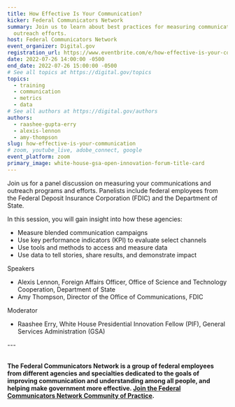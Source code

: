 ```yaml
---
title: How Effective Is Your Communication?
kicker: Federal Communicators Network
summary: Join us to learn about best practices for measuring communication and
  outreach efforts.
host: Federal Communicators Network
event_organizer: Digital.gov
registration_url: https://www.eventbrite.com/e/how-effective-is-your-communication-tickets-384235587987
date: 2022-07-26 14:00:00 -0500
end_date: 2022-07-26 15:00:00 -0500
# See all topics at https://digital.gov/topics
topics:
  - training
  - communication
  - metrics
  - data
# See all authors at https://digital.gov/authors
authors:
  - raashee-gupta-erry
  - alexis-lennon
  - amy-thompson
slug: how-effective-is-your-communication
# zoom, youtube_live, adobe_connect, google
event_platform: zoom
primary_image: white-house-gsa-open-innovation-forum-title-card
---
```

<!--StartFragment-->

Join us for a panel discussion on measuring your communications and outreach programs and efforts. Panelists include federal employees from the Federal Deposit Insurance Corporation (FDIC) and the Department of State.



In this session, you will gain insight into how these agencies:



* Measure blended communication campaigns
* Use key performance indicators (KPI) to evaluate select channels
* Use tools and methods to access and measure data
* Use data to tell stories, share results, and demonstrate impact 



Speakers



* Alexis Lennon, Foreign Affairs Officer, Office of Science and Technology Cooperation, Department of State
* Amy Thompson, Director of the Office of Communications, FDIC



Moderator



* Raashee Erry, White House Presidential Innovation Fellow (PIF), General Services Administration (GSA)

\---

**\
The Federal Communicators Network is a group of federal employees from different agencies and specialties dedicated to the goals of improving communication and understanding among all people, and helping make government more effective. [Join the Federal Communicators Network Community of Practice](https://digital.gov/communities/federal-communicators-network/).**

<!--EndFragment-->